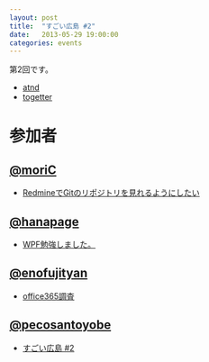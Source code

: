 ```yaml
---
layout: post
title:  "すごい広島 #2"
date:   2013-05-29 19:00:00
categories: events
---
```


第2回です。

* [atnd](http://atnd.org/events/39927)
* [togetter](http://togetter.com/li/510364)

<!-- 概要 -->

# 参加者

## [@moriC](https://twitter.com/CentBoss)

* [RedmineでGitのリポジトリを見れるようにしたい](http://blog.mori-theta.net/?p=46)

## [@hanapage](https://twitter.com/hanapage)

* [WPF勉強しました。](http://hanapage.wordpress.com/2013/05/29/%E3%81%99%E3%81%94%E3%81%84%E5%BA%83%E5%B3%B62-wpf%E3%81%AB%E3%81%A4%E3%81%84%E3%81%A6%E5%8B%89%E5%BC%B7%E3%81%99%E3%82%8B%E3%80%82/)

## [@enofujityan](https://twitter.com/enofujityan)

* [office365調査](http://enofujityan.tumblr.com/post/51638321602/office365)

## [@pecosantoyobe](https://twitter.com/pecosantoyobe)

* [すごい広島 #2](http://49.212.143.129/posts/2013-05-30-great-h-2.html)
